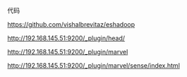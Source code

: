 代码

<https://github.com/vishalbrevitaz/eshadoop>



<http://192.168.145.51:9200/_plugin/head/>

<http://192.168.145.51:9200/_plugin/marvel>

<http://192.168.145.51:9200/_plugin/marvel/sense/index.html>



